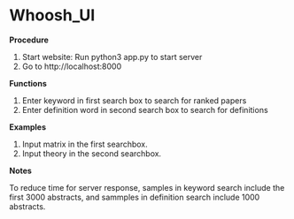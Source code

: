 # Whoosh_UI

**Procedure**
1. Start website: Run python3 app.py to start server
2. Go to http://localhost:8000

**Functions**
1. Enter keyword in first search box to search for ranked papers
2. Enter definition word in second search box to search for definitions

**Examples**
1. Input matrix in the first searchbox.
2. Input theory in the second searchbox.

**Notes**

To reduce time for server response, samples in keyword search include the first 3000 abstracts, and sammples in definition search include 1000 abstracts.
